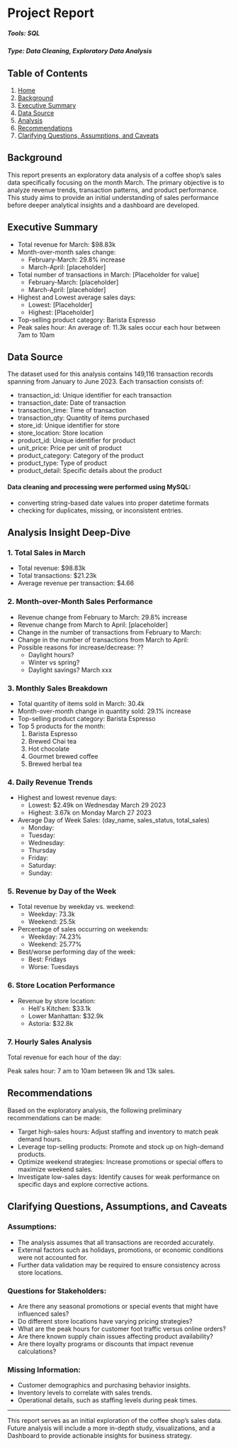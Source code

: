 # Project Report

##### Tools: SQL

##### Type: Data Cleaning, Exploratory Data Analysis

## Table of Contents
1. [Home](#Project-Report)
2. [Background](#Background)
3. [Executive Summary](#Executive-Summary)
4. [Data Source](#Data-Source)
5. [Analysis](#Analysis-Insight-Deep-Dive)
6. [Recommendations](#Recommendations)
7. [Clarifying Questions, Assumptions, and Caveats](#Clarifying-Questions,-Assumptions,-and-Caveats)

## Background

This report presents an exploratory data analysis of a coffee shop’s sales data specifically focusing on the month March. The primary objective is to analyze revenue trends, transaction patterns, and product performance. This study aims to provide an initial understanding of sales performance before deeper analytical insights and a dashboard are developed.


## Executive Summary
- Total revenue for March: $98.83k
- Month-over-month sales change: 
  - February-March: 29.8% increase
  - March-April: [placeholder]
- Total number of transactions in March: [Placeholder for value]
  - February-March: [placeholder]
  - March-April: [placeholder]
- Highest and Lowest average sales days: 
  - Lowest: [Placeholder]
  - Highest: [Placeholder]
- Top-selling product category: Barista Espresso
- Peak sales hour: An average of: 11.3k sales occur each hour between 7am to 10am

## Data Source
The dataset used for this analysis contains 149,116 transaction records spanning from January to June 2023. Each transaction consists of:
- transaction_id: Unique identifier for each transaction
- transaction_date: Date of transaction
- transaction_time: Time of transaction
- transaction_qty: Quantity of items purchased
- store_id: Unique identifier for store
- store_location: Store location
- product_id: Unique identifier for product
- unit_price: Price per unit of product
- product_category: Category of the product
- product_type: Type of product
- product_detail: Specific details about the product

#### Data cleaning and processing were performed using MySQL:

- converting string-based date values into proper datetime formats
- checking for duplicates, missing, or inconsistent entries.

## Analysis Insight Deep-Dive

### 1. Total Sales in March
  - Total revenue: $98.83k
  - Total transactions: $21.23k
  - Average revenue per transaction: $4.66
    
### 2. Month-over-Month Sales Performance
  - Revenue change from February to March: 29.8% increase
  - Revenue change from March to April: [placeholder]
  - Change in the number of transactions from February to March:
  - Change in the number of transactions from March to April: 
  - Possible reasons for increase/decrease: ??
    - Daylight hours?
    - Winter vs spring?
    - Daylight savings? March xxx
   
### 3. Monthly Sales Breakdown
  - Total quantity of items sold in March: 30.4k
  - Month-over-month change in quantity sold: 29.1% increase
  - Top-selling product category: Barista Espresso
  - Top 5 products for the month: 
      1. Barista Espresso
      2. Brewed Chai tea
      3. Hot chocolate
      4. Gourmet brewed coffee
      5. Brewed herbal tea

### 4. Daily Revenue Trends
  - Highest and lowest revenue days: 
    - Lowest: $2.49k on Wednesday March 29 2023
    - Highest: 3.67k on Monday March 27 2023
  - Average Day of Week Sales: (day_name, sales_status, total_sales)
    - Monday:
    - Tuesday:
    - Wednesday:
    - Thursday
    - Friday:
    - Saturday:
    - Sunday:
      
### 5. Revenue by Day of the Week
  - Total revenue by weekday vs. weekend: 
    - Weekday: 73.3k
    - Weekend: 25.5k
  - Percentage of sales occurring on weekends: 
    - Weekday: 74.23%
    - Weekend: 25.77%
- Best/worse performing day of the week: 
    - Best: Fridays
    - Worse: Tuesdays

### 6. Store Location Performance
  - Revenue by store location: 
    - Hell's Kitchen: $33.1k
    - Lower Manhattan: $32.9k
    - Astoria: $32.8k

### 7. Hourly Sales Analysis
Total revenue for each hour of the day:

Peak sales hour: 7 am to 10am between 9k and 13k sales. 

## Recommendations

Based on the exploratory analysis, the following preliminary recommendations can be made:
- Target high-sales hours: Adjust staffing and inventory to match peak demand hours.
- Leverage top-selling products: Promote and stock up on high-demand products.
- Optimize weekend strategies: Increase promotions or special offers to maximize weekend sales.
- Investigate low-sales days: Identify causes for weak performance on specific days and explore corrective actions.

## Clarifying Questions, Assumptions, and Caveats

### Assumptions:
- The analysis assumes that all transactions are recorded accurately.
- External factors such as holidays, promotions, or economic conditions were not accounted for.
- Further data validation may be required to ensure consistency across store locations.

### Questions for Stakeholders:
- Are there any seasonal promotions or special events that might have influenced sales?
- Do different store locations have varying pricing strategies?
- What are the peak hours for customer foot traffic versus online orders?
- Are there known supply chain issues affecting product availability?
- Are there loyalty programs or discounts that impact revenue calculations?

### Missing Information:
- Customer demographics and purchasing behavior insights.
- Inventory levels to correlate with sales trends.
- Operational details, such as staffing levels during peak times.


---
This report serves as an initial exploration of the coffee shop’s sales data. Future analysis will include a more in-depth study, visualizations, and a Dashboard to provide actionable insights for business strategy.
